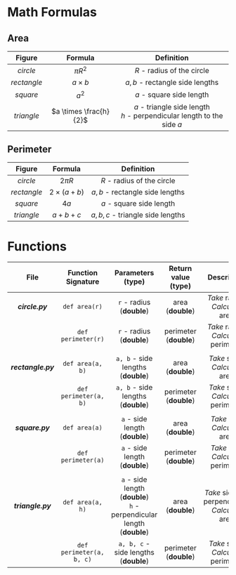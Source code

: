 # Math Formulas
## Area 
| Figure | Formula | Definition |
| :------: | :-------: | :------: |
| *circle* | $\pi R^2$ | $R$ - radius of the circle |
| *rectangle* | $a \times b$ | $a, b$ - rectangle side lengths |
| *square* | $a^2$ | $a$ - square side length |
| *triangle* | $a \times \frac{h}{2}$ | $a$ - triangle side length <br/> $h$ - perpendicular length to the side $a$ |

## Perimeter
| Figure | Formula | Definition |
| :------: | :-------: | :------: |
| *circle* | $2 \pi R$ | $R$ - radius of the circle |
| *rectangle* | $2 \times (a + b)$ | $a, b$ - rectangle side lengths |
| *square* | $4a$ | $a$ - square side length |
| *triangle* | $a + b + c$ | $a, b, c$ - triangle side lengths |


# Functions
| File | Function Signature | Parameters (type) | Return value (type) | Description |
| :-: | :-: | :-: | :-: | :-: |
|  ***circle.py*** | `def area(r)` | `r` - radius (**double**) | area (**double**) | _Take_ radius. <br/> _Calculate_ area. |
|  | `def perimeter(r)` | `r` - radius (**double**) | perimeter (**double**) | _Take_ radius. <br/> _Calculate_ perimeter. |
| |
| ***rectangle.py*** | `def area(a, b)` | `a, b` - side lengths (**double**) | area (**double**) | _Take_ sides. <br/> _Calculate_ area. |
| | `def perimeter(a, b)` | `a, b` - side lengths (**double**) | perimeter (**double**) | _Take_ sides. <br/> _Calculate_ perimeter. |
| |
| ***square.py*** | `def area(a)` | `a` - side length (**double**) | area (**double**) | _Take_ side. <br/> _Calculate_ area. |
| | `def perimeter(a)` | `a` - side length (**double**) | perimeter (**double**) | _Take_ side. <br/> _Calculate_ perimeter. |
| |
| ***triangle.py*** | `def area(a, h)` | `a` - side length (**double**) <br/> `h` - perpendicular length (**double**) | area (**double**) | _Take_ side and perpendicular. <br/> _Calculate_ area. |
| | `def perimeter(a, b, c)` | `a, b, c` - side lengths (**double**) | perimeter (**double**) | _Take_ sides. <br/> _Calculate_ perimeter. |
